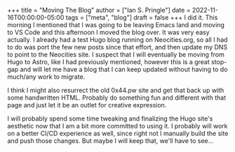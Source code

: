 +++
title = "Moving The Blog"
author = ["Ian S. Pringle"]
date = 2022-11-16T00:00:00-05:00
tags = ["meta", "blog"]
draft = false
+++
I did it. This morning I mentioned that I was going to be leaving Emacs land and
moving to VS Code and this afternoon I moved the blog over. It was very easy
actually. I already had a test Hugo blog running on Neocities.org, so all I had
to do was port the few new posts since that effort, and then update my DNS to
point to the Neocities site. I suspect that I will eventually be moving from
Hugo to Astro, like I had previously mentioned, however this is a great stop-gap
and will let me have a blog that I can keep updated without having to do
much/any work to migrate.

I think I might also resurrect the old 0x44.pw site and get that back up with
some handwritten HTML. Probably do something fun and different with that page
and just let it be an outlet for creative expression.

I will probably spend some time tweaking and finalizing the Hugo site's
aesthetic now that I am a bit more committed to using it. I probably will work
on a better CI/CD experience as well, since right not I manually build the site
and push those changes. But maybe I will keep that, we'll have to see...